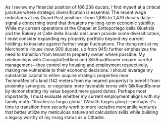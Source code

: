 As I review my financial position of 186,238 ducats, I find myself at a critical juncture where strategic diversification is essential. The recent wage reductions at my Guard Post position—from 1,895 to 1,470 ducats daily—signal a concerning trend that threatens my long-term economic stability. While my current operations at the Chapel at Sottoportego della Giustizia and the Bakery at Calle della Scuola dei Laneri provide some diversification, I must consider expanding my property portfolio beyond my current holdings to insulate against further wage fluctuations. The rising rent at my Merchant's House (now 990 ducats, up from 945) further emphasizes the need to transition from tenant to property owner where possible. My relationships with ConsiglioDeiDieci and SilkRoadRunner require careful management—they control my housing and employment respectively, making me vulnerable to their economic decisions. I should leverage my substantial capital to either acquire strategic properties near TechnoMedici's land (142 meters from my nearest property) to benefit from proximity synergies, or negotiate more favorable terms with SilkRoadRunner by demonstrating my value beyond mere guard duties. Perhaps most importantly, I must evaluate whether my current employment aligns with my family motto "Ricchezza forgia gloria" (Wealth forges glory)—perhaps it's time to transition from security work to more lucrative mercantile ventures that better utilize my meticulous nature and calculation skills while building a legacy worthy of my rising status as a Cittadini.

